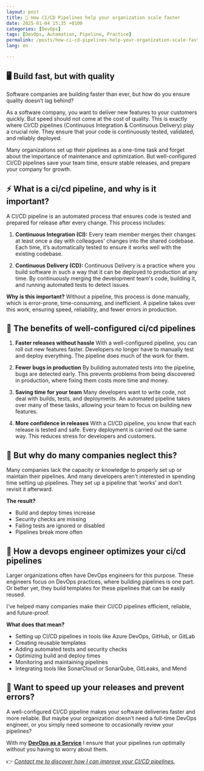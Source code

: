 ```yaml
---
layout: post
title: 🚀 How CI/CD Pipelines help your organization scale faster
date: 2025-01-04 15:35 +0100
categories: [DevOps]
tags: [DevOps, Automation, Pipeline, Practice]
permalink: /posts/how-ci-cd-pipelines-help-your-organization-scale-faster
lang: en

---
```


## 🖥️ Build fast, but with quality

Software companies are building faster than ever, but how do you ensure quality
doesn’t lag behind?

As a software company, you want to deliver new features to your customers quickly.
But speed should not come at the cost of quality. This is exactly where CI/CD
pipelines (Continuous Integration & Continuous Delivery) play a crucial role.
They ensure that your code is continuously tested, validated, and reliably deployed.

Many organizations set up their pipelines as a one-time task and forget about
the importance of maintenance and optimization. But well-configured CI/CD
pipelines save your team time, ensure stable releases, and prepare your
company for growth.

## ⚡ What is a ci/cd pipeline, and why is it important?

A CI/CD pipeline is an automated process that ensures code is tested and prepared
for release after every change. This process includes:

1. **Continuous Integration (CI):**
 Every team member merges their changes at least once a day with colleagues'
 changes into the shared codebase. Each time, it’s automatically tested to
 ensure it works well with the existing codebase.

2. **Continuous Delivery (CD):**
 Continuous Delivery is a practice where you build software in such a way that
 it can be deployed to production at any time. By continuously merging the
 development team's code, building it, and running automated tests to detect
 issues.

**Why is this important?**
Without a pipeline, this process is done manually, which is error-prone,
time-consuming, and inefficient. A pipeline takes over this work, ensuring
speed, reliability, and fewer errors in production.

## 🧩 The benefits of well-configured ci/cd pipelines

1. **Faster releases without hassle**
 With a well-configured pipeline, you can roll out new features faster.
 Developers no longer have to manually test and deploy everything. The
 pipeline does much of the work for them.

2. **Fewer bugs in production**
 By building automated tests into the pipeline, bugs are detected early.
 This prevents problems from being discovered in production, where fixing them
 costs more time and money.

3. **Saving time for your team**
 Many developers want to write code, not deal with builds, tests, and
 deployments. An automated pipeline takes over many of these tasks, allowing
 your team to focus on building new features.

4. **More confidence in releases**
 With a CI/CD pipeline, you know that each release is tested and safe. Every
 deployment is carried out the same way. This reduces stress for developers
 and customers.

## 🤔 But why do many companies neglect this?

Many companies lack the capacity or knowledge to properly set up or maintain
their pipelines. And many developers aren't interested in spending time
setting up pipelines. They set up a pipeline that ‘works’ and don’t revisit
it afterward.

**The result?**

- Build and deploy times increase
- Security checks are missing
- Failing tests are ignored or disabled
- Pipelines break more often

## 🔧 How a devops engineer optimizes your ci/cd pipelines

Larger organizations often have DevOps engineers for this purpose. These
engineers focus on DevOps practices, where building pipelines is one part.
Or better yet, they build templates for these pipelines that can be easily reused.

I've helped many companies make their CI/CD pipelines efficient, reliable,
and future-proof.

**What does that mean?**

- Setting up CI/CD pipelines in tools like Azure DevOps, GitHub, or GitLab
- Creating reusable templates
- Adding automated tests and security checks
- Optimizing build and deploy times
- Monitoring and maintaining pipelines
- Integrating tools like SonarCloud or SonarQube, GitLeaks, and Mend

## 🎯 Want to speed up your releases and prevent errors?

A well-configured CI/CD pipeline makes your software deliveries faster and
more reliable. But maybe your organization doesn’t need a full-time DevOps
engineer, or you simply need someone to occasionally review your pipelines?

With my [**DevOps as a Service**](https://www.mikebeemsterboer.nl/devops-as-a-service/)
I ensure that your pipelines run optimally without you having to worry about
them.

👉 *[Contact me to discover how I can improve your CI/CD pipelines.](mailto:info@mikebeemsterboer.nl)*
